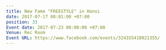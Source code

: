 ```yaml
---
title: New Fame "FREESTYLE" in Hanoi
date: 2017-07-17 08:01:00 +07:00
position: 33
Event date: 2017-07-23 00:00:00 +07:00
Venue: Rec Room
Event URL: https://www.facebook.com/events/324355418021355/
---
```


